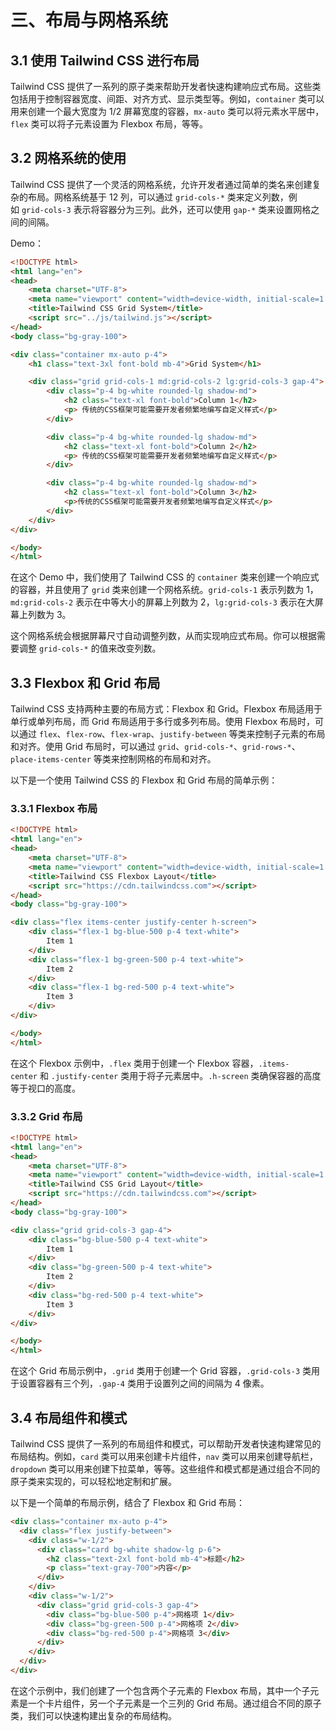 
# 三、布局与网格系统

## 3.1 使用 Tailwind CSS 进行布局

Tailwind CSS 提供了一系列的原子类来帮助开发者快速构建响应式布局。这些类包括用于控制容器宽度、间距、对齐方式、显示类型等。例如，`container` 类可以用来创建一个最大宽度为 1/2 屏幕宽度的容器，`mx-auto` 类可以将元素水平居中，`flex` 类可以将子元素设置为 Flexbox 布局，等等。

## 3.2 网格系统的使用

Tailwind CSS 提供了一个灵活的网格系统，允许开发者通过简单的类名来创建复杂的布局。网格系统基于 12 列，可以通过 `grid-cols-*` 类来定义列数，例如 `grid-cols-3` 表示将容器分为三列。此外，还可以使用 `gap-*` 类来设置网格之间的间隔。

Demo：

```html
<!DOCTYPE html>
<html lang="en">
<head>
    <meta charset="UTF-8">
    <meta name="viewport" content="width=device-width, initial-scale=1.0">
    <title>Tailwind CSS Grid System</title>
    <script src="../js/tailwind.js"></script>
</head>
<body class="bg-gray-100">

<div class="container mx-auto p-4">
    <h1 class="text-3xl font-bold mb-4">Grid System</h1>

    <div class="grid grid-cols-1 md:grid-cols-2 lg:grid-cols-3 gap-4">
        <div class="p-4 bg-white rounded-lg shadow-md">
            <h2 class="text-xl font-bold">Column 1</h2>
            <p> 传统的CSS框架可能需要开发者频繁地编写自定义样式</p>
        </div>

        <div class="p-4 bg-white rounded-lg shadow-md">
            <h2 class="text-xl font-bold">Column 2</h2>
            <p> 传统的CSS框架可能需要开发者频繁地编写自定义样式</p>
        </div>

        <div class="p-4 bg-white rounded-lg shadow-md">
            <h2 class="text-xl font-bold">Column 3</h2>
            <p>传统的CSS框架可能需要开发者频繁地编写自定义样式</p>
        </div>
    </div>
</div>

</body>
</html>
```

在这个 Demo 中，我们使用了 Tailwind CSS 的 `container` 类来创建一个响应式的容器，并且使用了 `grid` 类来创建一个网格系统。`grid-cols-1` 表示列数为 1，`md:grid-cols-2` 表示在中等大小的屏幕上列数为 2，`lg:grid-cols-3` 表示在大屏幕上列数为 3。

这个网格系统会根据屏幕尺寸自动调整列数，从而实现响应式布局。你可以根据需要调整 `grid-cols-*` 的值来改变列数。

## 3.3 Flexbox 和 Grid 布局

Tailwind CSS 支持两种主要的布局方式：Flexbox 和 Grid。Flexbox 布局适用于单行或单列布局，而 Grid 布局适用于多行或多列布局。使用 Flexbox 布局时，可以通过 `flex`、`flex-row`、`flex-wrap`、`justify-between` 等类来控制子元素的布局和对齐。使用 Grid 布局时，可以通过 `grid`、`grid-cols-*`、`grid-rows-*`、`place-items-center` 等类来控制网格的布局和对齐。

以下是一个使用 Tailwind CSS 的 Flexbox 和 Grid 布局的简单示例：

### 3.3.1 Flexbox 布局

```html
<!DOCTYPE html>
<html lang="en">
<head>
    <meta charset="UTF-8">
    <meta name="viewport" content="width=device-width, initial-scale=1.0">
    <title>Tailwind CSS Flexbox Layout</title>
    <script src="https://cdn.tailwindcss.com"></script>
</head>
<body class="bg-gray-100">

<div class="flex items-center justify-center h-screen">
    <div class="flex-1 bg-blue-500 p-4 text-white">
        Item 1
    </div>
    <div class="flex-1 bg-green-500 p-4 text-white">
        Item 2
    </div>
    <div class="flex-1 bg-red-500 p-4 text-white">
        Item 3
    </div>
</div>

</body>
</html>
```

在这个 Flexbox 示例中，`.flex` 类用于创建一个 Flexbox 容器，`.items-center` 和 `.justify-center` 类用于将子元素居中。`.h-screen` 类确保容器的高度等于视口的高度。

### 3.3.2 Grid 布局

```html
<!DOCTYPE html>
<html lang="en">
<head>
    <meta charset="UTF-8">
    <meta name="viewport" content="width=device-width, initial-scale=1.0">
    <title>Tailwind CSS Grid Layout</title>
    <script src="https://cdn.tailwindcss.com"></script>
</head>
<body class="bg-gray-100">

<div class="grid grid-cols-3 gap-4">
    <div class="bg-blue-500 p-4 text-white">
        Item 1
    </div>
    <div class="bg-green-500 p-4 text-white">
        Item 2
    </div>
    <div class="bg-red-500 p-4 text-white">
        Item 3
    </div>
</div>

</body>
</html>
```

在这个 Grid 布局示例中，`.grid` 类用于创建一个 Grid 容器，`.grid-cols-3` 类用于设置容器有三个列，`.gap-4` 类用于设置列之间的间隔为 4 像素。

## 3.4 布局组件和模式

Tailwind CSS 提供了一系列的布局组件和模式，可以帮助开发者快速构建常见的布局结构。例如，`card` 类可以用来创建卡片组件，`nav` 类可以用来创建导航栏，`dropdown` 类可以用来创建下拉菜单，等等。这些组件和模式都是通过组合不同的原子类来实现的，可以轻松地定制和扩展。

以下是一个简单的布局示例，结合了 Flexbox 和 Grid 布局：

```html
<div class="container mx-auto p-4">
  <div class="flex justify-between">
    <div class="w-1/2">
      <div class="card bg-white shadow-lg p-6">
        <h2 class="text-2xl font-bold mb-4">标题</h2>
        <p class="text-gray-700">内容</p>
      </div>
    </div>
    <div class="w-1/2">
      <div class="grid grid-cols-3 gap-4">
        <div class="bg-blue-500 p-4">网格项 1</div>
        <div class="bg-green-500 p-4">网格项 2</div>
        <div class="bg-red-500 p-4">网格项 3</div>
      </div>
    </div>
  </div>
</div>
```

在这个示例中，我们创建了一个包含两个子元素的 Flexbox 布局，其中一个子元素是一个卡片组件，另一个子元素是一个三列的 Grid 布局。通过组合不同的原子类，我们可以快速构建出复杂的布局结构。
